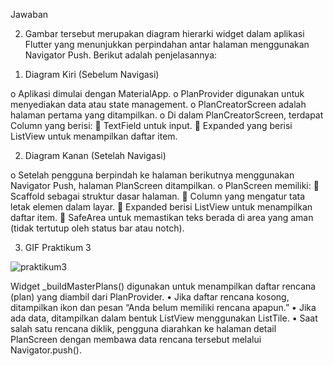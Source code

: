 Jawaban

2) Gambar tersebut merupakan diagram hierarki widget dalam aplikasi Flutter yang menunjukkan perpindahan antar halaman menggunakan Navigator Push. Berikut adalah penjelasannya:
  1.	Diagram Kiri (Sebelum Navigasi)

o	Aplikasi dimulai dengan MaterialApp.
o	PlanProvider digunakan untuk menyediakan data atau state management.
o	PlanCreatorScreen adalah halaman pertama yang ditampilkan.
o	Di dalam PlanCreatorScreen, terdapat Column yang berisi:
	TextField untuk input.
	Expanded yang berisi ListView untuk menampilkan daftar item.
  
  2.	Diagram Kanan (Setelah Navigasi)

o	Setelah pengguna berpindah ke halaman berikutnya menggunakan Navigator Push, halaman PlanScreen ditampilkan.
o	PlanScreen memiliki:
	Scaffold sebagai struktur dasar halaman.
	Column yang mengatur tata letak elemen dalam layar.
	Expanded berisi ListView untuk menampilkan daftar item.
	SafeArea untuk memastikan teks berada di area yang aman (tidak tertutup oleh status bar atau notch).

3) GIF Praktikum 3

![praktikum3](https://github.com/user-attachments/assets/8e197fe0-d7d9-46de-bfe1-1b6898c1b47a)

Widget _buildMasterPlans() digunakan untuk menampilkan daftar rencana (plan) yang diambil dari PlanProvider.
•	Jika daftar rencana kosong, ditampilkan ikon dan pesan “Anda belum memiliki rencana apapun.”
•	Jika ada data, ditampilkan dalam bentuk ListView menggunakan ListTile.
•	Saat salah satu rencana diklik, pengguna diarahkan ke halaman detail PlanScreen dengan membawa data rencana tersebut melalui Navigator.push().


